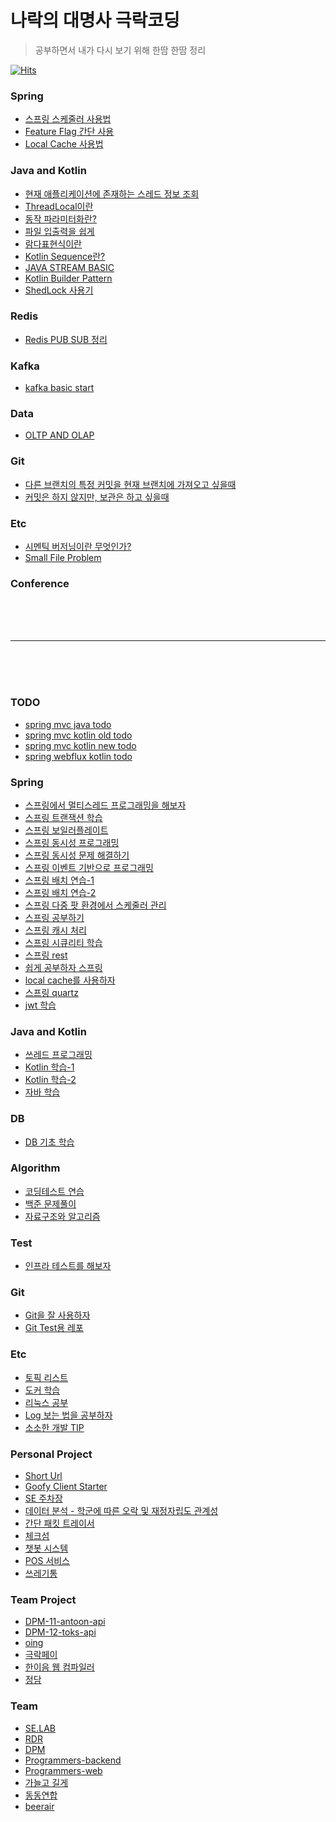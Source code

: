 # 나락의 대명사 극락코딩

> 공부하면서 내가 다시 보기 위해 한땀 한땀 정리

[![Hits](https://hits.seeyoufarm.com/api/count/incr/badge.svg?url=https%3A%2F%2Fgithub.com%2FDongGeon0908%2Fgoofy-warehouse&count_bg=%23D9BCB8&title_bg=%23C2B0B0&icon=&icon_color=%23E7E7E7&title=Today%2FAll&edge_flat=false)](https://hits.seeyoufarm.com)

### Spring

- [스프링 스케줄러 사용법](./spring/스프링_스케줄러_사용법.md)
- [Feature Flag 간단 사용](./spring/Feature_Flag_간단_사용.md)
- [Local Cache 사용법](./spring/local_cache_사용법.md)


### Java and Kotlin

- [현재 애플리케이션에 존재하는 스레드 정보 조회](./java_and_kotlin/common/현재_애플리케이션에_존재하는_스레드_정보_조회.md)
- [ThreadLocal이란](./java_and_kotlin/common/ThreadLocal이란.md)
- [동작 파라미터화란?](./java_and_kotlin/common/동작_파라미터화란.md)
- [파일 입출력을 쉽게](./java_and_kotlin/kotlin/파일_입출력을_쉽게.md)
- [람다표현식이란](./java_and_kotlin/common/람다표현식이란.md)
- [Kotlin Sequence란?](./java_and_kotlin/kotlin/kotlin_sequence란.md)
- [JAVA STREAM BASIC](./java_and_kotlin/java/stream_basic.md)
- [Kotlin Builder Pattern](./java_and_kotlin/kotlin/kotlin_builder_pattern.md)
- [ShedLock 사용기](./java_and_kotlin/common/shedlock_사용기.md)

### Redis

- [Redis PUB SUB 정리](./redis/Redis_PUB_SUB.md)

### Kafka
- [kafka basic start](./kafka/kafka_basic.md)


### Data

- [OLTP AND OLAP](./data/oltp_and_olap.md)


### Git

- [다른 브랜치의 특정 커밋을 현재 브랜치에 가져오고 싶을때](./git/다른_브랜치의_특정_커밋을_현재_브랜치에_가져오고_싶을때.md)
- [커밋은 하지 않지만, 보관은 하고 싶을때](./git/커밋은_하지_않지만_보관은_하고_싶을때.md)

### Etc
- [시멘틱 버저닝이란 무엇인가?](./etc/시멘틱_버저닝이란_무엇인가.md)
- [Small File Problem](./etc/small_file_problem.md)

### Conference

















<br>
<br>
<br>
<!-- 화이팅! 극락! -->
<hr>
<!-- 화이팅! 극락! -->
<br>
<br>
<br>

### TODO
- [spring mvc java todo](https://github.com/DongGeon0908/basic-todo)
- [spring mvc kotlin old todo](https://github.com/DongGeon0908/kotlin-todo)
- [spring mvc kotlin new todo](https://github.com/DongGeon0908/kotlin-todo-mvc)
- [spring webflux kotlin todo](https://github.com/DongGeon0908/kotlin-todo-webflux)

### Spring
- [스프링에서 멀티스레드 프로그래밍을 해보자](https://github.com/DongGeon0908/spring-multithread)
- [스프링 트랜잭션 학습](https://github.com/DongGeon0908/spring-transaction)
- [스프링 보일러플레이트](https://github.com/DongGeon0908/goofy-api-boilerplate)
- [스프링 동시성 프로그래밍](https://github.com/DongGeon0908/spring-concurrency)
- [스프링 동시성 문제 해결하기](https://github.com/DongGeon0908/concurrency-solve)
- [스프링 이벤트 기반으로 프로그래밍](https://github.com/DongGeon0908/spring-event)
- [스프링 배치 연습-1](https://github.com/DongGeon0908/goofy-batch)
- [스프링 배치 연습-2](https://github.com/DongGeon0908/springboot-scheduled)
- [스프링 다중 팟 환경에서 스케줄러 관리](https://github.com/DongGeon0908/scheduler-lock)
- [스프링 공부하기](https://github.com/DongGeon0908/spring)
- [스프링 캐시 처리](https://github.com/DongGeon0908/cache)
- [스프링 시큐리티 학습](https://github.com/DongGeon0908/Spring-Security)
- [스프링 rest](https://github.com/DongGeon0908/RESTFUL-WEB-SERVICE)
- [쉽게 공부하자 스프링](https://github.com/DongGeon0908/Spring-Boot)
- [local cache를 사용하자](https://github.com/DongGeon0908/local-cache)
- [스프링 quartz](https://github.com/DongGeon0908/spring-quartz)
- [jwt 학습](https://github.com/DongGeon0908/jwt-tutorial)

### Java and Kotlin
- [쓰레드 프로그래밍](https://github.com/DongGeon0908/thread)
- [Kotlin 학습-1](https://github.com/DongGeon0908/kotlin-in-action)
- [Kotlin 학습-2](https://github.com/DongGeon0908/kotlin-basic)
- [자바 학습](https://github.com/DongGeon0908/Java)

### DB
- [DB 기초 학습](https://github.com/DongGeon0908/DataBase)

### Algorithm
- [코딩테스트 연습](https://github.com/DongGeon0908/MySecretCodingTest)
- [백준 문제풀이](https://github.com/DongGeon0908/BAEKJOON)
- [자료구조와 알고리즘](https://github.com/DongGeon0908/Data-Structure-And-Algorithm)

### Test
- [인프라 테스트를 해보자](https://github.com/DongGeon0908/infra-test)

### Git
- [Git을 잘 사용하자](https://github.com/DongGeon0908/git)
- [Git Test용 레포](https://github.com/DongGeon0908/git-test)

### Etc
- [토픽 리스트](https://github.com/DongGeon0908/topic-warehouse)
- [도커 학습](https://github.com/DongGeon0908/Docker-Container)
- [리눅스 공부](https://github.com/DongGeon0908/Linux)
- [Log 보는 법을 공부하자](https://github.com/DongGeon0908/log-study)
- [소소한 개발 TIP](https://github.com/DongGeon0908/dev-tip)

### Personal Project
- [Short Url](https://github.com/DongGeon0908/goofy-short-url)
- [Goofy Client Starter](https://github.com/DongGeon0908/goofy-client-starter)
- [SE 주차장](https://github.com/DongGeon0908/java-parking-system)
- [데이터 분석 - 학군에 따른 오락 및 재정자립도 관계성](https://github.com/DongGeon0908/Data-Analysis-Report)
- [간단 패킷 트레이서](https://github.com/DongGeon0908/PacketTracer)
- [체크섬](https://github.com/DongGeon0908/CheckSum)
- [챗봇 시스템](https://github.com/DongGeon0908/Hanshin_AI_CHATBOT)
- [POS 서비스](https://github.com/DongGeon0908/SwingProject)
- [쓰레기통](https://github.com/DongGeon0908/CleanGarbage)

### Team Project
- [DPM-11-antoon-api](https://github.com/depromeet/antoon-api)
- [DPM-12-toks-api](https://github.com/depromeet/toks-api)
- [oing](https://github.com/o-ing)
- [극락페이](https://github.com/Heaven-Pay)
- [한이음 웹 컴파일러](https://github.com/DongGeon0908/Building-a-coding-test-site-using-WEB-IDE)
- [정담](https://github.com/jung-dam-diary)

### Team
- [SE.LAB](https://github.com/selab-hs)
- [RDR](https://github.com/Run-Dev-Run)
- [DPM](https://github.com/depromeet)
- [Programmers-backend](https://github.com/prgrms-be-devcourse)
- [Programmers-web](https://github.com/prgrms-web-devcourse)
- [가늘고 길게](https://github.com/thinandlong)
- [동동연합](https://github.com/DongDongUnion)
- [beerair](https://github.com/beerair)
